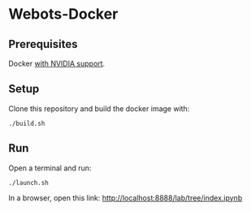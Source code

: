 # Webots-Docker

## Prerequisites
Docker [with NVIDIA support](https://github.com/NVIDIA/nvidia-docker).

## Setup
Clone this repository and build the docker image with:
````
./build.sh
````

## Run
Open a terminal and run:
````
./launch.sh
````

In a browser, open this link: [http://localhost:8888/lab/tree/index.ipynb](http://localhost:8888/lab/tree/index.ipynb)
